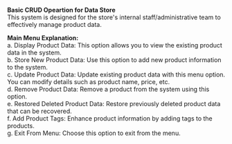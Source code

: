**Basic CRUD Opeartion for Data Store** <br/>
This system is designed for the store's internal staff/administrative team to effectively manage product data. 

**Main Menu Explanation:** <br/>
a. Display Product Data: This option allows you to view the existing product data in the system. <br/>
b. Store New Product Data: Use this option to add new product information to the system. <br/>
c. Update Product Data: Update existing product data with this menu option. You can modify details such as product name, price, etc. <br/>
d. Remove Product Data: Remove a product from the system using this option. <br/>
e. Restored Deleted Product Data: Restore previously deleted product data that can be recovered. <br/>
f. Add Product Tags: Enhance product information by adding tags to the products. <br/>
g. Exit From Menu: Choose this option to exit from the menu. <br/>
